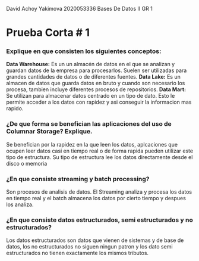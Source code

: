 David Achoy Yakimova
2020053336
Bases De Datos II GR 1
# Prueba Corta # 1

### Explique en que consisten los siguientes conceptos:

**Data Warehouse:** Es un un almacén de datos en el que se analizan y guardan datos de la empresa para procesarlos. Suelen ser utilizadas para grandes cantidades de datos o de diferentes fuentes.
**Data Lake:** Es un almacen de datos que guarda datos en bruto y cuando son necesario los procesa, tambien incluye diferentes procesos de repositorios.
**Data Mart:**  Se utilizan para almacenar datos centrado en un tipo de dato. Esto le permite acceder a los datos con rapidez y asi conseguir la informacion mas rapido.

### ¿De que forma se benefician las aplicaciones del uso de Columnar Storage? Explique.
Se benefician por la rapidez en la que leen los datos, aplcaciones que ocupen leer datos casi en tiempo real o de forma rapida pueden utilizar este tipo de estructura. Su tipo de estructura lee los datos directamente desde el disco o memoria


### ¿En que consiste streaming y batch processing?
Son procesos de analisis de datos. El Streaming analiza y procesa los datos en tiempo real y el batch almacena los datos por cierto tiempo y despues los analiza.
### ¿En que consiste datos estructurados, semi estructurados y no estructurados?
Los datos estructurados son datos que vienen de sistemas y de base de datos, los no estructurados no siguen ningun patron y los dato semi estructurados no tienen exactamente los mismos tributos.

